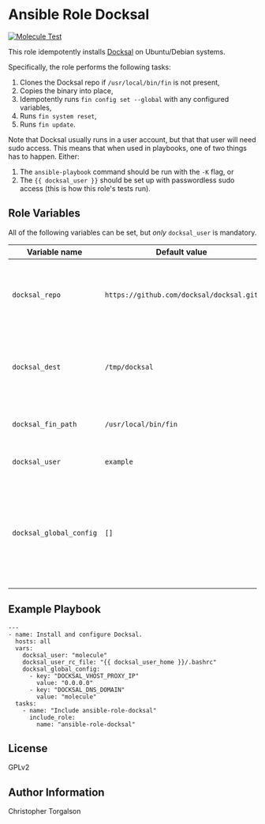 # Ansible Role Docksal

[![Molecule Test](https://github.com/ctorgalson/ansible-role-docksal/actions/workflows/molecule.yml/badge.svg)](https://github.com/ctorgalson/ansible-role-docksal/actions/workflows/molecule.yml)

This role idempotently installs [Docksal](https://docksal.io/) on Ubuntu/Debian systems.

Specifically, the role performs the following tasks:

1. Clones the Docksal repo if `/usr/local/bin/fin` is not present,
2. Copies the binary into place,
3. Idempotently runs `fin config set --global` with any configured variables,
4. Runs `fin system reset`,
5. Runs `fin update`.

Note that Docksal usually runs in a user account, but that that user will need
sudo access. This means that when used in playbooks, one of two things has to
happen. Either:

1. The `ansible-playbook` command should be run with the `-K` flag, or
2. The `{{ docksal_user }}` should be set up with passwordless sudo access 
   (this is how this role's tests run).

## Role Variables

All of the following variables can be set, but _only_ `docksal_user` is mandatory.

| Variable name | Default value | Description |
|---------------|---------------|-------------|
| `docksal_repo`          | `https://github.com/docksal/docksal.git` | The github url to the Docksal repository. Should seldom need changing. |
| `docksal_dest`          | `/tmp/docksal` | The temporary location for the repository on the remote system. |
| `docksal_fin_path`      | `/usr/local/bin/fin` | The path to the `fin` binary, post-install. |
| `docksal_user`          | `example` | The user to install Docksal for. |
| `docksal_global_config` | `[]` | Docksal global configuration variables to pass to `fin config set --global` (see sample playbook, below, for syntax). |

## Example Playbook

    ---
    - name: Install and configure Docksal.
      hosts: all
      vars:
        docksal_user: "molecule"
        docksal_user_rc_file: "{{ docksal_user_home }}/.bashrc"
        docksal_global_config:
          - key: "DOCKSAL_VHOST_PROXY_IP"
            value: "0.0.0.0"
          - key: "DOCKSAL_DNS_DOMAIN"
            value: "molecule"
      tasks:
        - name: "Include ansible-role-docksal"
          include_role:
            name: "ansible-role-docksal"

## License

GPLv2

## Author Information

Christopher Torgalson
